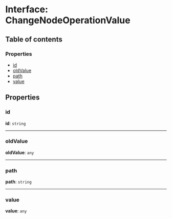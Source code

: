# Interface: ChangeNodeOperationValue

## Table of contents

### Properties

* [id](/en/auto-docs/editor/interfaces/ChangeNodeOperationValue.md#id)
* [oldValue](/en/auto-docs/editor/interfaces/ChangeNodeOperationValue.md#oldvalue)
* [path](/en/auto-docs/editor/interfaces/ChangeNodeOperationValue.md#path)
* [value](/en/auto-docs/editor/interfaces/ChangeNodeOperationValue.md#value)

## Properties

### id

**id**: `string`

***

### oldValue

**oldValue**: `any`

***

### path

**path**: `string`

***

### value

**value**: `any`

